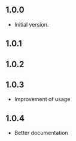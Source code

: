 ## 1.0.0

- Initial version.
## 1.0.1
## 1.0.2
## 1.0.3
 - Improvement of usage

## 1.0.4 
 - Better documentation
